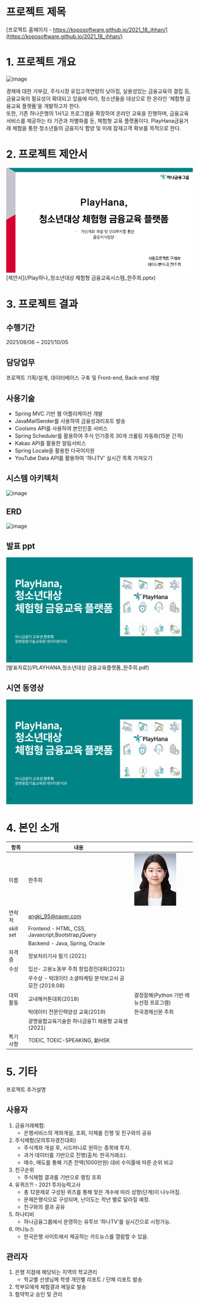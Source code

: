 # 프로젝트 제목

[프로젝트 홈페이지 - https://koposoftware.github.io/2021_18_jhhan/](https://koposoftware.github.io/2021_18_jhhan/)

# 1. 프로젝트 개요

![image](https://user-images.githubusercontent.com/79953962/135833078-1b504445-68f6-4ef6-afb5-f181531bea85.png)


경제에 대한 거부감, 주식시장 유입고객연령의 낮아짐, 실용성있는 금융교육의 결핍 등, 금융교육의 필요성이 확대되고 있음에 따라, 청소년들을 대상으로 한 온라인 ‘체험형 금융교육 플랫폼’을 개발하고자 한다.<br>
 또한, 기존 하나은행의 1사1교 프로그램을 확장하여 온라인 교육을 진행하며, 금융교육 서비스를 제공하는 타 기관과 차별화를 둔, 체험형 교육 플랫폼이다.
PlayHana금융거래 체험을 통한 청소년들의 금융지식 함양 및 미래 잠재고객 확보를 목적으로 한다.


# 2. 프로젝트 제안서



   <img src="ppt1.png"/>[제안서](/Play하나_청소년대상 체험형 금융교육시스템_한주희.pptx)<br>
 

# 3. 프로젝트 결과
## 수행기간
2021/09/06 ~ 2021/10/05

## 담당업무
프로젝트 기획/설계, 데이터베이스 구축 및 Front-end, Back-end 개발

## 사용기술
- Spring MVC 기반 웹 어플리케이션 개발
- JavaMailSender를 사용하여 금융성과리포트 발송
- Coolsms API를 사용하여 본인인증 서비스
- Spring Scheduler를 활용하여 주식 인기종목 30개 크롤링 자동화(15분 간격)
- Kakao API를 활용한 알림서비스
- Spring Locale을 활용한 다국어지원
- YouTube Data API를 활용하여 '하나TV' 실시간 목록 가져오기

## 시스템 아키텍처
![image](https://user-images.githubusercontent.com/79953962/135832826-7735537d-9959-4904-8b2b-5551299f1982.png) <br>

## ERD
![image](https://user-images.githubusercontent.com/79953962/135834175-edc7acb5-3507-4bfe-984c-a340c7d4a06d.png)


## 발표 ppt 
   <img src="ppt.png"/>[발표자료](/PLAYHANA,청소년대상 금융교육플랫폼_한주희.pdf)<br>
 

## 시연 동영상 

  [![영상](ppt.png)](https://www.youtube.com/embed/m-ML6sETiHE)

  

# 4. 본인 소개

|항목|내용||
|-----|---------------------------|----|
|이름 |한주희|![jooheeHan](/jooheeHan.jpg)|
|연락처 | angki_95@naver.com|
|skill set| Frontend - HTML, CSS, Javascript,Bootstrap,jQuery|
| | Backend - Java, Spring, Oracle|
|자격증| 정보처리기사 필기 (2021) |
|수상| 입선- 고용노동부 주최 창업경진대회(2021) |
|| 우수상 - 빅데이터 소셜마케팅 분석보고서 공모전 (2019.08)|
|대외활동| 교내해커톤대회(2018)|결정잘해(Python 기반 메뉴선정 프로그램)|
||빅데이터 전문인력양성 교육(2019)| 한국경제신문 주최|
||광명융합교육기술원 하나금융TI 채용형 교육생(2021)|
|특기사항|  TOEIC, TOEIC-SPEAKING, 新HSK  |

# 5. 기타

프로젝트 추가설명

 ## 사용자
  1) 금융거래체험:
     - 은행서비스의 계좌개설, 조회, 이체를 진행 및 친구와의 공유
  2) 주식체험(모의투자경진대회)
     - 주식계좌 개설 후, 시드머니로 원하는 종목에 투자.
     - 과거 데이터를 기반으로 진행(출처: 한국거래소).
     - 매수, 매도를 통해 기존 잔액(1000만원) 대비 수익률에 따른 순위 비교
  3) 친구순위
     - 주식체험 결과를 기반으로 랭킹 조회
  4) 유퀴즈?! - 2021 투자능력고사
     - 총 12문제로 구성된 퀴즈를 통해 맞은 개수에 따라 성향(단계)이 나누어짐.
     - 문제은행식으로 구성되며, 난이도는 학년 별로 달라질 예정.
     - 친구와의 결과 공유
  5) 하나티비
     - 하나금융그룹에서 운영하는 유투브 ‘하나TV’를 실시간으로 시청가능.
  6) 머니뉴스
     - 한국은행 사이트에서 제공하는 카드뉴스를 열람할 수 있음.

## 관리자
  1) 은행 지점에 해당되는 지역의 학교관리
     - 학교별 선생님께 학생 개인별 리포트 / 단체 리포트 발송
  2) 학부모에게 체험결과 메일로 발송
  3) 협약학교 승인 및 관리


 

